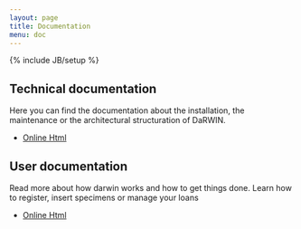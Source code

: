```yaml
---
layout: page
title: Documentation
menu: doc
---
```

{% include JB/setup %}

## Technical documentation

Here you can find the documentation about the installation, the maintenance
or the architectural structuration of DaRWIN.

* [Online Html](tech/)

## User documentation

Read more about how darwin works and how to get things done.
Learn how to register, insert specimens or manage your loans

* [Online Html](user/)
